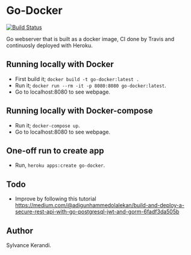 # Go-Docker
[![Build Status](https://travis-ci.com/Sylvance/go-docker.svg?branch=master)](https://travis-ci.com/Sylvance/go-docker)

Go webserver that is built as a docker image, CI done by Travis and continuosly deployed with Heroku.

## Running locally with Docker
- First build it; `docker build -t go-docker:latest .`
- Run it; `docker run --rm -it -p 8080:8080 go-docker:latest`.
- Go to localhost:8080 to see webpage.

## Running locally with Docker-compose
- Run it; `docker-compose up`.
- Go to localhost:8080 to see webpage.

## One-off run to create app
- Run, `heroku apps:create go-docker`.

## Todo
- Improve by following this tutorial https://medium.com/@adigunhammedolalekan/build-and-deploy-a-secure-rest-api-with-go-postgresql-jwt-and-gorm-6fadf3da505b

## Author
Sylvance Kerandi.

